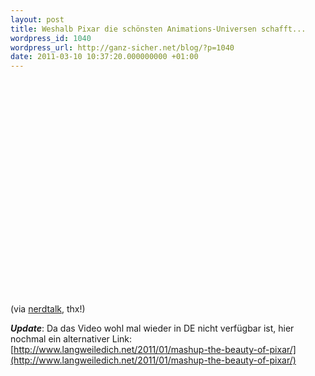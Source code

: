 ```yaml
---
layout: post
title: Weshalb Pixar die schönsten Animations-Universen schafft...
wordpress_id: 1040
wordpress_url: http://ganz-sicher.net/blog/?p=1040
date: 2011-03-10 10:37:20.000000000 +01:00
---
```

<object width="425" height="344">
  <param name="movie" value="http://www.youtube.com/v/UwoPtQevOTE"></param>
  <param name="allowFullScreen" value="true"></param>
  <embed src="http://www.youtube.com/v/UwoPtQevOTE"
  type="application/x-shockwave-flash" allowfullscreen="true"
  width="425" height="344"></embed>
</object>

(via <a href="http://www.nerdtalk.de/2011/03/10/nerdtalk-episode-193/">nerdtalk</a>, thx!)

***Update***: Da das Video wohl mal wieder in DE nicht verfügbar ist, hier nochmal ein alternativer Link:
[http://www.langweiledich.net/2011/01/mashup-the-beauty-of-pixar/](http://www.langweiledich.net/2011/01/mashup-the-beauty-of-pixar/)
